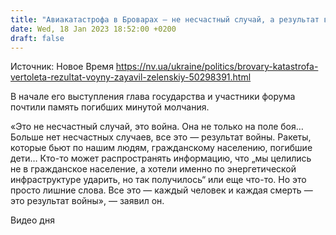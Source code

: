 ```yaml
---
title: "Авиакатастрофа в Броварах — не несчастный случай, а результат войны — Зеленский"
date: Wed, 18 Jan 2023 18:52:00 +0200
draft: false
---
```

Источник: Новое Время https://nv.ua/ukraine/politics/brovary-katastrofa-vertoleta-rezultat-voyny-zayavil-zelenskiy-50298391.html


 В начале его выступления глава государства и участники форума почтили память погибших минутой молчания.

«Это не несчастный случай, это война. Она не только на поле боя… Больше нет несчастных случаев, все это — результат войны. Ракеты, которые бьют по нашим людям, гражданскому населению, погибшие дети… Кто-то может распространять информацию, что „мы целились не в гражданское население, а хотели именно по энергетической инфраструктуре ударить, но так получилось“ или еще что-то. Но это просто лишние слова. Все это — каждый человек и каждая смерть — это результат войны», — заявил он.

  Видео дня   
